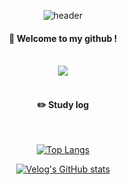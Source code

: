 <div align="center"> 

![header](https://capsule-render.vercel.app/api?type=cylinder&text=jsy49&color=gradient&animation=fadeIn)
  
####  :wave: Welcome to my github !

 <br/>
  
<a href="https://yeons4every.tistory.com/">
  <img src="https://img.shields.io/badge/Tech%20Blog-11B48A?style=flat-square&logo=Tistory&logoColor=white&link=https://yeons4every.tistory.com/"/>
</a>
 
   <br/>
   <br/>
 
#### :pencil2: Study log
 
  <br/>
  
[![Top Langs](https://github-readme-stats.vercel.app/api/top-langs/?username=893107&layout=compact)](https://github.com/anuraghazra/github-readme-stats)
  
[![Velog's GitHub stats](https://velog-readme-stats.vercel.app/api?name=somm&color=dark)](https://velog.io/@somm)
</div>





<!--


**jSY49/jsy49** is a ✨ _special_ ✨ repository because its `README.md` (this file) appears on your GitHub profile.

Here are some ideas to get you started:

- 🔭 I’m currently working on ...
- 🌱 I’m currently learning ...
- 👯 I’m looking to collaborate on ...
- 🤔 I’m looking for help with ...
- 💬 Ask me about ...
- 📫 How to reach me: ...
- 😄 Pronouns: ...
- ⚡ Fun fact: ...
-->
